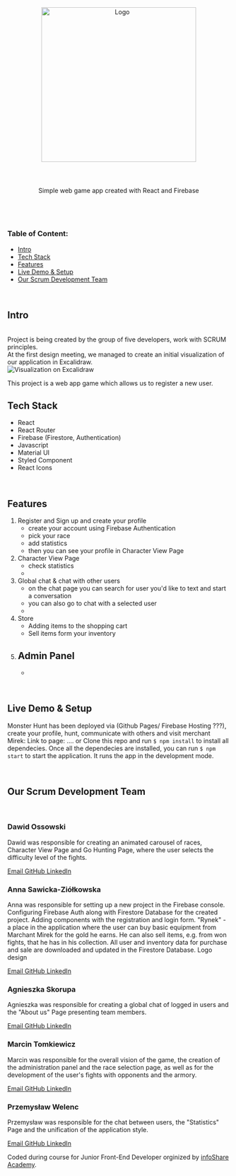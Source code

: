 <div align="center">
<img  src="https://firebasestorage.googleapis.com/v0/b/monster-hunt-v1.appspot.com/o/logo-monster-hunt.png?alt=media&token=9e1bc6fd-5b99-4c3a-9b18-091a7a3f5fb8"  alt="Logo" width="350px">
</div>
<br>
<div align="center">

# 
Simple web game app created with React and Firebase
#
</div>

<br>


### Table of Content:
* [Intro](#intro)
* [Tech Stack](#tech-stack)
* [Features](#features)
* [Live Demo & Setup](#live-demo-&-setup)
* [Our Scrum Development Team](#our-scrum-developement-team)

<br>

## Intro
<br>
Project is being created by the group of five developers, work with SCRUM principles.
<br>
At the first design meeting, we managed to create an initial visualization of our application in Excalidraw. 

 <br>

<img src="https://firebasestorage.googleapis.com/v0/b/monster-hunt-v1.appspot.com/o/excalidraw.png?alt=media&token=58545bcf-db48-4161-97ec-8af8f38fffcf" alt="Visualization on Excalidraw">

This project is a web app game which allows us to register a new user. 


## Tech Stack
* React
* React Router
* Firebase (Firestore, Authentication)
* Javascript
* Material UI
* Styled Component
* React Icons
<br>

## Features 
1. Register and Sign up and create your profile
    - create your account using Firebase Authentication
    - pick your race
    - add statistics
    - then you can see your profile in Character View Page
2. Character View Page
    - check statistics
    - 
3. Global chat & chat with other users
    - on the chat page you can search for user you'd like to text and start a conversation
    - you can also go to chat with a selected user 
    - 
4. Store      
    - Adding items to the shopping cart
    - Sell items form your inventory
5. Admin Panel 
    - 
    -     

<br>

## Live Demo & Setup
Monster Hunt has been deployed via (Github Pages/ Firebase Hosting ???), create your profile, hunt, communicate with others and visit merchant Mirek: Link to page: ....
or
Clone this repo and run `$ npm install` to install all dependecies.
Once all the dependecies are installed, you can run `$ npm start` to start the application.
It runs the app in the development mode.



<br>



## Our Scrum Development Team
<br>

### Dawid Ossowski 
Dawid was responsible for creating an animated carousel of races, Character View Page and Go Hunting Page, where the user selects the difficulty level of the fights.

[Email ](ossowski.dawid@gmail.com)
[GitHub ](https://github.com/ossowskid)
[LinkedIn ](https://www.linkedin.com/in/dawid-ossowski/)

### Anna Sawicka-Ziółkowska
Anna was responsible for setting up a new project in the Firebase console. Configuring Firebase Auth along with Firestore Database for the created project. Adding components with the registration and login form.
"Rynek" - a place in the application where the user can buy basic equipment from Marchant Mirek for the gold he earns. He can also sell items, e.g. from won fights, that he has in his collection. All user and inventory data for purchase and sale are downloaded and updated in the Firestore Database.
Logo design 

[Email ](aniasawicka@gmail.com)
[GitHub ](https://github.com/AnnaSawickaZiolkowska)
[LinkedIn ](https://www.linkedin.com/in/AnnaSawickaZiolkowska/)

### Agnieszka Skorupa
Agnieszka was responsible for creating a global chat of logged in users and the "About us" Page presenting team members.

[Email ](agnieszka.agata.skorupa@gmail.com)
[GitHub ](https://github.com/agaskorupa)
[LinkedIn ](https://www.linkedin.com/in/agnieszka-agata-skorupa)

### Marcin Tomkiewicz
Marcin was responsible for the overall vision of the game, the creation of the administration panel and the race selection page, as well as for the development of the user's fights with opponents and the armory.

[Email ](marc.tomk@gmail.com)
[GitHub ](https://github.com/MarcinTomkiewicz)
[LinkedIn ](https://www.linkedin.com/in/marcintomkiewicz)

### Przemysław Welenc
Przemysław was responsible for the chat between users, the "Statistics" Page and the unification of the application style.

[Email ](przewelenc@gmail.com)
[GitHub ](https://github.com/Przemo246)
[LinkedIn ](https://www.linkedin.com/in/przemyslaw-welenc)

Coded during course for Junior Front-End Developer orginized by [infoShare Academy](https://github.com/infoshareacademy). 